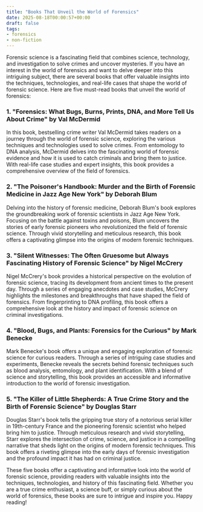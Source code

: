 ```yaml
---
title: "Books That Unveil the World of Forensics"
date: 2025-08-18T00:00:57+00:00
draft: false
tags: 
- forensics
- non-fiction
---
```


Forensic science is a fascinating field that combines science, technology, and investigation to solve crimes and uncover mysteries. If you have an interest in the world of forensics and want to delve deeper into this intriguing subject, there are several books that offer valuable insights into the techniques, technologies, and real-life cases that shape the world of forensic science. Here are five must-read books that unveil the world of forensics:

### 1. "Forensics: What Bugs, Burns, Prints, DNA, and More Tell Us About Crime" by Val McDermid

In this book, bestselling crime writer Val McDermid takes readers on a journey through the world of forensic science, exploring the various techniques and technologies used to solve crimes. From entomology to DNA analysis, McDermid delves into the fascinating world of forensic evidence and how it is used to catch criminals and bring them to justice. With real-life case studies and expert insights, this book provides a comprehensive overview of the field of forensics.

### 2. "The Poisoner's Handbook: Murder and the Birth of Forensic Medicine in Jazz Age New York" by Deborah Blum

Delving into the history of forensic medicine, Deborah Blum's book explores the groundbreaking work of forensic scientists in Jazz Age New York. Focusing on the battle against toxins and poisons, Blum uncovers the stories of early forensic pioneers who revolutionized the field of forensic science. Through vivid storytelling and meticulous research, this book offers a captivating glimpse into the origins of modern forensic techniques.

### 3. "Silent Witnesses: The Often Gruesome but Always Fascinating History of Forensic Science" by Nigel McCrery

Nigel McCrery's book provides a historical perspective on the evolution of forensic science, tracing its development from ancient times to the present day. Through a series of engaging anecdotes and case studies, McCrery highlights the milestones and breakthroughs that have shaped the field of forensics. From fingerprinting to DNA profiling, this book offers a comprehensive look at the history and impact of forensic science on criminal investigations.

### 4. "Blood, Bugs, and Plants: Forensics for the Curious" by Mark Benecke

Mark Benecke's book offers a unique and engaging exploration of forensic science for curious readers. Through a series of intriguing case studies and experiments, Benecke reveals the secrets behind forensic techniques such as blood analysis, entomology, and plant identification. With a blend of science and storytelling, this book provides an accessible and informative introduction to the world of forensic investigation.

### 5. "The Killer of Little Shepherds: A True Crime Story and the Birth of Forensic Science" by Douglas Starr

Douglas Starr's book tells the gripping true story of a notorious serial killer in 19th-century France and the pioneering forensic scientist who helped bring him to justice. Through meticulous research and vivid storytelling, Starr explores the intersection of crime, science, and justice in a compelling narrative that sheds light on the origins of modern forensic techniques. This book offers a riveting glimpse into the early days of forensic investigation and the profound impact it has had on criminal justice.

These five books offer a captivating and informative look into the world of forensic science, providing readers with valuable insights into the techniques, technologies, and history of this fascinating field. Whether you are a true crime enthusiast, a science buff, or simply curious about the world of forensics, these books are sure to intrigue and inspire you. Happy reading!
